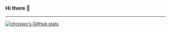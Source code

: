 ### Hi there 👋

---


<!--
**chcjswo/chcjswo** is a ✨ _special_ ✨ repository because its `README.md` (this file) appears on your GitHub profile.

Here are some ideas to get you started:

- 🔭 I’m currently working on ...
- 🌱 I’m currently learning ...
- 👯 I’m looking to collaborate on ...
- 🤔 I’m looking for help with ...
- 💬 Ask me about ...
- 📫 How to reach me: ...
- 😄 Pronouns: ...
- ⚡ Fun fact: ...
-->

[![chcjswo's GitHub stats](https://github-readme-stats.vercel.app/api?username=chcjswo)](https://github.com/anuraghazra/github-readme-stats)
